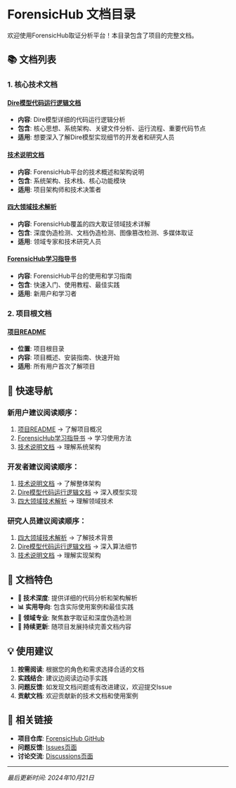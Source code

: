 # ForensicHub 文档目录

欢迎使用ForensicHub取证分析平台！本目录包含了项目的完整文档。

## 📚 文档列表

### 1. 核心技术文档

#### [Dire模型代码运行逻辑文档](./Dire模型代码运行逻辑文档.md)
- **内容**: Dire模型详细的代码运行逻辑分析
- **包含**: 核心思想、系统架构、关键文件分析、运行流程、重要代码节点
- **适用**: 想要深入了解Dire模型实现细节的开发者和研究人员

#### [技术说明文档](./技术说明文档.md)
- **内容**: ForensicHub平台的技术概述和架构说明
- **包含**: 系统架构、技术栈、核心功能模块
- **适用**: 项目架构师和技术决策者

#### [四大领域技术解析](./四大领域技术解析.md)
- **内容**: ForensicHub覆盖的四大取证领域技术详解
- **包含**: 深度伪造检测、文档伪造检测、图像篡改检测、多媒体取证
- **适用**: 领域专家和技术研究人员

#### [ForensicHub学习指导书](./ForensicHub学习指导书.md)
- **内容**: ForensicHub平台的使用和学习指南
- **包含**: 快速入门、使用教程、最佳实践
- **适用**: 新用户和学习者

### 2. 项目根文档

#### [项目README](../README.md)
- **位置**: 项目根目录
- **内容**: 项目概述、安装指南、快速开始
- **适用**: 所有用户首次了解项目

## 🎯 快速导航

### 新用户建议阅读顺序：
1. [项目README](../README.md) → 了解项目概况
2. [ForensicHub学习指导书](./ForensicHub学习指导书.md) → 学习使用方法
3. [技术说明文档](./技术说明文档.md) → 理解系统架构

### 开发者建议阅读顺序：
1. [技术说明文档](./技术说明文档.md) → 了解整体架构
2. [Dire模型代码运行逻辑文档](./Dire模型代码运行逻辑文档.md) → 深入模型实现
3. [四大领域技术解析](./四大领域技术解析.md) → 理解领域技术

### 研究人员建议阅读顺序：
1. [四大领域技术解析](./四大领域技术解析.md) → 了解技术背景
2. [Dire模型代码运行逻辑文档](./Dire模型代码运行逻辑文档.md) → 深入算法细节
3. [技术说明文档](./技术说明文档.md) → 理解实现架构

## 📖 文档特色

- **🔧 技术深度**: 提供详细的代码分析和架构解析
- **📊 实用导向**: 包含实际使用案例和最佳实践
- **🎯 领域专业**: 聚焦数字取证和深度伪造检测
- **🚀 持续更新**: 随项目发展持续完善文档内容

## 💡 使用建议

1. **按需阅读**: 根据您的角色和需求选择合适的文档
2. **实践结合**: 建议边阅读边动手实践
3. **问题反馈**: 如发现文档问题或有改进建议，欢迎提交Issue
4. **贡献文档**: 欢迎贡献新的技术文档和使用案例

## 🔗 相关链接

- **项目仓库**: [ForensicHub GitHub](https://github.com/your-repo/ForensicHub)
- **问题反馈**: [Issues页面](https://github.com/your-repo/ForensicHub/issues)
- **讨论交流**: [Discussions页面](https://github.com/your-repo/ForensicHub/discussions)

---

*最后更新时间: 2024年10月21日*